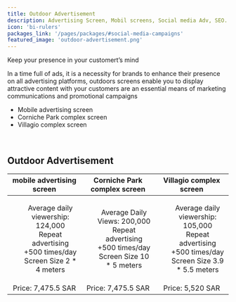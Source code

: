 ```yaml
---
title: Outdoor Advertisement
description: Advertising Screen, Mobil screens, Social media Adv, SEO.
icon: 'bi-rulers'
packages_link: '/pages/packages/#social-media-campaigns'
featured_image: 'outdoor-advertisement.png'
---
```

Keep your presence in your customert’s mind 

In a time full of ads, it is a necessity for brands to enhance their presence on all advertising platforms, outdoors screens enable you to display attractive content with your customers are an essential means of marketing communications and promotional campaigns

- Mobile advertising screen
- Corniche Park complex screen
- Villagio complex screen

<br>

## Outdoor Advertisement

|    **mobile advertising screen**    |   **Corniche Park complex screen**    |     **Villagio complex screen**     |
|:-----------------------------------:|:-------------------------------------:|:-----------------------------------:|
|   <ul style="list-style-type: none"><li>Average daily viewership: 124,000  </li><li>  Repeat advertising +500 times/day </li><li> Screen Size  2 * 4 meters </li></ul>| <ul style="list-style-type: none"><li>Average Daily Views: 200,000 </li><li>Repeat advertising +500 times/day</li><li> Screen Size  10 * 5  meters </li></ul>|  <ul style="list-style-type: none"><li>Average daily viewership: 105,000</li><li> Repeat advertising +500 times/day</li><li>Screen Size 3.9 * 5.5  meters</li></ul>|
|         Price: 7,475.5 SAR          |          Price: 7,475.5 SAR           |           Price: 5,520 SAR          | 

<br>
